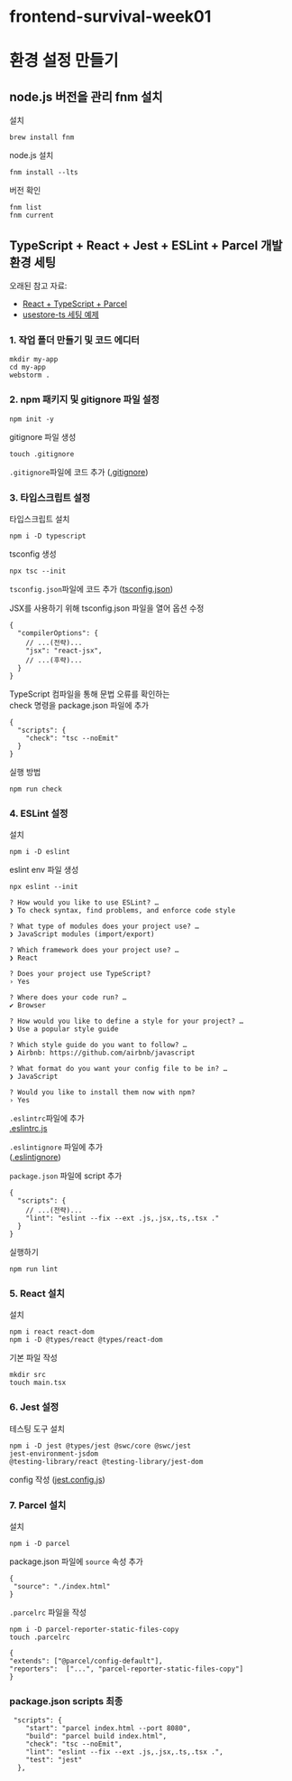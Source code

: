 # frontend-survival-week01

# 환경 설정 만들기

## node.js 버전을 관리 fnm 설치

설치

```
brew install fnm
```

node.js 설치

```
fnm install --lts
```

버전 확인

```
fnm list
fnm current
```

## TypeScript + React + Jest + ESLint + Parcel 개발 환경 세팅

오래된 참고 자료:

- [React + TypeScript + Parcel](https://github.com/ahastudio/CodingLife/tree/main/20211008/react)
- [usestore-ts 세팅 예제](https://github.com/ahastudio/CodingLife/tree/main/20220726/react)

### 1. 작업 폴더 만들기 및 코드 에디터

```
mkdir my-app
cd my-app
webstorm .
```

### 2. npm 패키지 및 gitignore 파일 설정

```
npm init -y
```

gitignore 파일 생성

```
touch .gitignore
```

`.gitignore`파일에 코드 추가
([.gitignore](https://github.com/toptal/gitignore.io/blob/master/.gitignore))

### 3. 타입스크립트 설정

타입스크립트 설치

```
npm i -D typescript
```

tsconfig 생성

```
npx tsc --init
```

`tsconfig.json`파일에 코드 추가
([tsconfig.json](https://github.com/ahastudio/CodingLife/blob/main/20230113/react/tsconfig.json))

JSX를 사용하기 위해 tsconfig.json 파일을 열어 옵션 수정

```
{
  "compilerOptions": {
    // ...(전략)...
    "jsx": "react-jsx",
    // ...(후략)...
  }
}

```

TypeScript 컴파일을 통해 문법 오류를 확인하는 <br />check 명령을 package.json 파일에 추가

```
{
  "scripts": {
    "check": "tsc --noEmit"
  }
}
```

실행 방법

```
npm run check
```

### 4. ESLint 설정

설치

```
npm i -D eslint
```

eslint env 파일 생성

```
npx eslint --init
```

```
? How would you like to use ESLint? …
❯ To check syntax, find problems, and enforce code style

? What type of modules does your project use? …
❯ JavaScript modules (import/export)

? Which framework does your project use? …
❯ React

? Does your project use TypeScript?
› Yes

? Where does your code run? …
✔ Browser

? How would you like to define a style for your project? …
❯ Use a popular style guide

? Which style guide do you want to follow? …
❯ Airbnb: https://github.com/airbnb/javascript

? What format do you want your config file to be in? …
❯ JavaScript

? Would you like to install them now with npm?
› Yes
```

`.eslintrc`파일에
추가 <br />[.eslintrc.js](https://github.com/rara-record/frontend-survival-week01/blob/rara-record/.eslintrc.js)

`.eslintignore` 파일에 추가 <br />
([.eslintignore](https://github.com/rara-record/react-settings/blob/main/.eslintignore))

`package.json` 파일에 script 추가

```
{
  "scripts": {
    // ...(전략)...
    "lint": "eslint --fix --ext .js,.jsx,.ts,.tsx ."
  }
}
```

실행하기

```
npm run lint
```

### 5. React 설치

설치

```
npm i react react-dom
npm i -D @types/react @types/react-dom
```

기본 파일 작성

```
mkdir src
touch main.tsx
```

### 6. Jest 설정

테스팅 도구 설치

```
npm i -D jest @types/jest @swc/core @swc/jest
jest-environment-jsdom
@testing-library/react @testing-library/jest-dom
```

config 작성 ([jest.config.js](https://github.com/rara-record/frontend-survival-week01/blob/rara-record/jest.config.js))

### 7. Parcel 설치

설치

```
npm i -D parcel
```

package.json 파일에 `source` 속성 추가

```
{
 "source": "./index.html"
}
```

`.parcelrc` 파일을 작성

```
npm i -D parcel-reporter-static-files-copy
touch .parcelrc
```

```
{
"extends": ["@parcel/config-default"],
"reporters":  ["...", "parcel-reporter-static-files-copy"]
}
```

### package.json scripts 최종

```
 "scripts": {
    "start": "parcel index.html --port 8080",
    "build": "parcel build index.html",
    "check": "tsc --noEmit",
    "lint": "eslint --fix --ext .js,.jsx,.ts,.tsx .",
    "test": "jest"
  },
```
